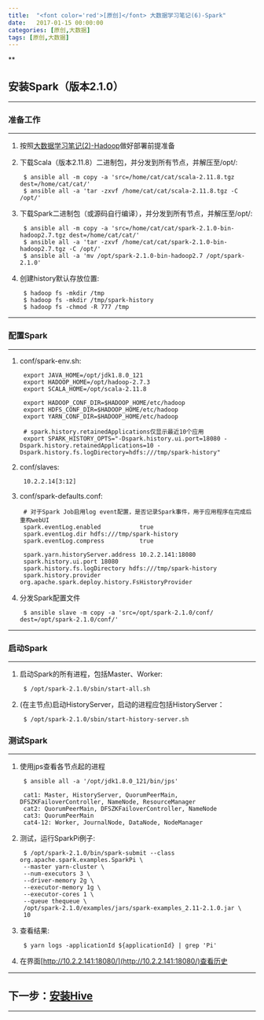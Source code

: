```yaml
---
title:  "<font color='red'>[原创]</font> 大数据学习笔记(6)-Spark"
date:   2017-01-15 00:00:00
categories: [原创,大数据]
tags: [原创,大数据]
---
```


**

## 安装Spark（版本2.1.0）
---

### 准备工作 
---

1. 按照[大数据学习笔记(2)-Hadoop](https://wuyinan0126.github.io/2016/大数据学习笔记(2)-Hadoop/)做好部署前提准备

2. 下载Scala（版本2.11.8）二进制包，并分发到所有节点，并解压至/opt/:

		$ ansible all -m copy -a 'src=/home/cat/cat/scala-2.11.8.tgz dest=/home/cat/cat/'
		$ ansible all -a 'tar -zxvf /home/cat/cat/scala-2.11.8.tgz -C /opt/'

3. 下载Spark二进制包（或源码自行编译），并分发到所有节点，并解压至/opt/:

		$ ansible all -m copy -a 'src=/home/cat/cat/spark-2.1.0-bin-hadoop2.7.tgz dest=/home/cat/cat/'
		$ ansible all -a 'tar -zxvf /home/cat/cat/spark-2.1.0-bin-hadoop2.7.tgz -C /opt/'
		$ ansible all -a 'mv /opt/spark-2.1.0-bin-hadoop2.7 /opt/spark-2.1.0'

3. 创建history默认存放位置:

		$ hadoop fs -mkdir /tmp
		$ hadoop fs -mkdir /tmp/spark-history
		$ hadoop fs -chmod -R 777 /tmp

---

### 配置Spark
---

1. conf/spark-env.sh:

		export JAVA_HOME=/opt/jdk1.8.0_121
		export HADOOP_HOME=/opt/hadoop-2.7.3
		export SCALA_HOME=/opt/scala-2.11.8	
		
		export HADOOP_CONF_DIR=$HADOOP_HOME/etc/hadoop
		export HDFS_CONF_DIR=$HADOOP_HOME/etc/hadoop
		export YARN_CONF_DIR=$HADOOP_HOME/etc/hadoop

		# spark.history.retainedApplications仅显示最近10个应用
		export SPARK_HISTORY_OPTS="-Dspark.history.ui.port=18080 -Dspark.history.retainedApplications=10 -Dspark.history.fs.logDirectory=hdfs:///tmp/spark-history"

2. conf/slaves:

		10.2.2.14[3:12]

3. conf/spark-defaults.conf:
		
		# 对于Spark Job启用log event配置，是否记录Spark事件，用于应用程序在完成后重构webUI
		spark.eventLog.enabled           true
		spark.eventLog.dir hdfs:///tmp/spark-history
		spark.eventLog.compress          true

		spark.yarn.historyServer.address 10.2.2.141:18080
		spark.history.ui.port 18080
		spark.history.fs.logDirectory hdfs:///tmp/spark-history
		spark.history.provider org.apache.spark.deploy.history.FsHistoryProvider

4. 分发Spark配置文件

		$ ansible slave -m copy -a 'src=/opt/spark-2.1.0/conf/ dest=/opt/spark-2.1.0/conf/'

---

### 启动Spark
---

1. 启动Spark的所有进程，包括Master、Worker:

		$ /opt/spark-2.1.0/sbin/start-all.sh

2. (在主节点)启动HistoryServer，启动的进程应包括HistoryServer：

		$ /opt/spark-2.1.0/sbin/start-history-server.sh

### 测试Spark
---

1. 使用jps查看各节点起的进程

		$ ansible all -a '/opt/jdk1.8.0_121/bin/jps'

		cat1: Master, HistoryServer, QuorumPeerMain, DFSZKFailoverController, NameNode, ResourceManager
		cat2: QuorumPeerMain, DFSZKFailoverController, NameNode
		cat3: QuorumPeerMain
		cat4-12: Worker, JournalNode, DataNode, NodeManager

2. 测试，运行SparkPi例子:

		$ /opt/spark-2.1.0/bin/spark-submit --class org.apache.spark.examples.SparkPi \
		--master yarn-cluster \
		--num-executors 3 \
		--driver-memory 2g \
		--executor-memory 1g \
		--executor-cores 1 \
		--queue thequeue \
		/opt/spark-2.1.0/examples/jars/spark-examples_2.11-2.1.0.jar \
		10

3. 查看结果:

		$ yarn logs -applicationId ${applicationId} | grep 'Pi'

4. 在界面[http://10.2.2.141:18080/](http://10.2.2.141:18080/)查看历史

---

## 下一步：[安装Hive]((https://wuyinan0126.github.io/2017/大数据学习笔记(7)-数据仓库/))

---
